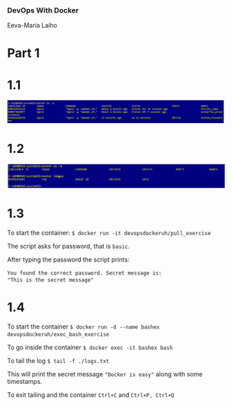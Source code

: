 ### DevOps With Docker
Eeva-Maria Laiho

# Part 1

# 1.1

![Exercise 1.1](1.1.PNG)

# 1.2

![Exercise 1.2](1.2.PNG)

# 1.3

To start the container:
```$ docker run -it devopsdockeruh/pull_exercise```

The script asks for password, that is ```basic```.

After typing the password the script prints:
```
You found the correct password. Secret message is:
"This is the secret message"
```

# 1.4

To start the container
```$ docker run -d --name bashex devopsdockeruh/exec_bash_exercise```

To go inside the container
```$ docker exec -it bashex bash```

To tail the log
```$ tail -f ./logs.txt```

This will print the secret message ```"Docker is easy"``` along with some timestamps.

To exit tailing and the container ```Ctrl+C``` and ```Ctrl+P, Ctrl+Q```
